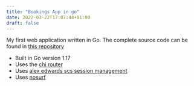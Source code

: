 ```yaml
---
title: "Bookings App in go"
date: 2022-03-22T17:07:44+01:00
draft: false
---
```

My first web application written in Go. The complete source code can be found in [this repository](https://github.com/AlessioNar/bookings)

- Built in Go version 1.17
- Uses the [chi router](github.com/go-chi/chi)
- Uses [alex edwards scs session management](github.com/alexedwards/scs)
- Uses [nosurf](github.com/justinas/nosurf)
